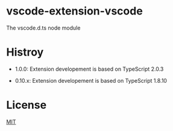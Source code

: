 # vscode-extension-vscode
The vscode.d.ts node module

# Histroy

* 1.0.0: Extension developement is based on TypeScript 2.0.3

* 0.10.x: Extension developement is based on TypeScript 1.8.10

# License
[MIT](LICENSE)